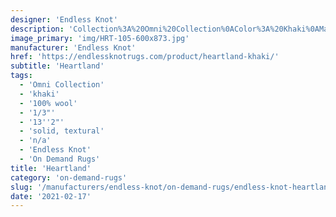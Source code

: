 ```yaml
---
designer: 'Endless Knot'
description: 'Collection%3A%20Omni%20Collection%0AColor%3A%20Khaki%0AMaterial%3A%20100%25%20WoolPile%3A%201/3%22Width%3A%2013%272%22Style%3A%20Solid%2C%20TexturalPattern%20Repeat%3A%20N/A'
image_primary: 'img/HRT-105-600x873.jpg'
manufacturer: 'Endless Knot'
href: 'https://endlessknotrugs.com/product/heartland-khaki/'
subtitle: 'Heartland'
tags:
  - 'Omni Collection'
  - 'khaki'
  - '100% wool'
  - '1/3"'
  - '13''2"'
  - 'solid, textural'
  - 'n/a'
  - 'Endless Knot'
  - 'On Demand Rugs'
title: 'Heartland'
category: 'on-demand-rugs'
slug: '/manufacturers/endless-knot/on-demand-rugs/endless-knot-heartland'
date: '2021-02-17'
---
```


